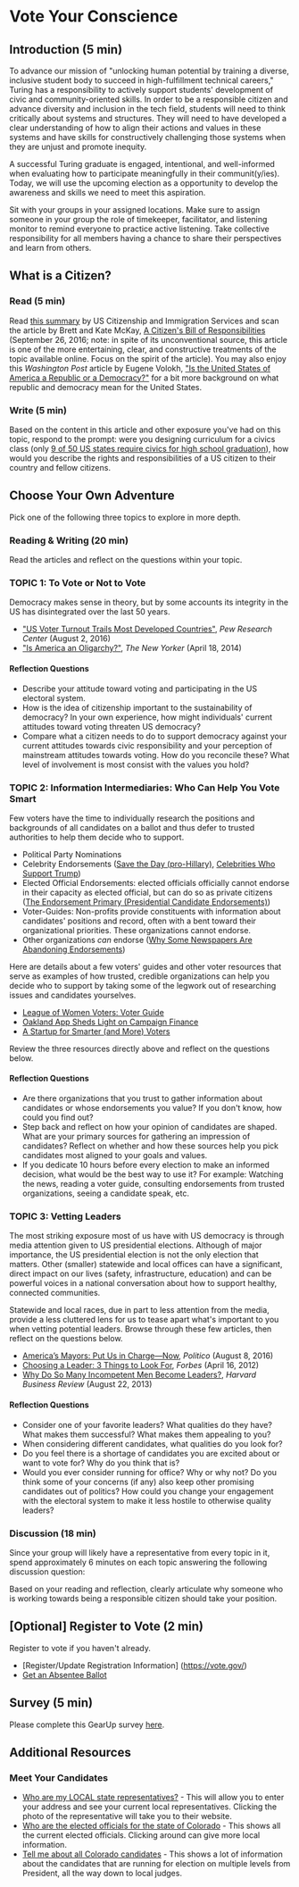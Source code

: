 # Vote Your Conscience

## Introduction (5 min)
To advance our mission of "unlocking human potential by training a diverse, inclusive student body to succeed in high-fulfillment technical careers," Turing has a responsibility to actively support students' development of civic and community-oriented skills. In order to be a responsible citizen and advance diversity and inclusion in the tech field, students will need to think critically about systems and structures. They will need to have developed a clear understanding of how to align their actions and values in these systems and have skills for constructively challenging those systems when they are unjust and promote inequity.

A successful Turing graduate is engaged, intentional, and well-informed when evaluating how to participate meaningfully in their communit(y/ies). Today, we will use the upcoming election as a opportunity to develop the awareness and skills we need to meet this aspiration.

Sit with your groups in your assigned locations. Make sure to assign someone in your group the role of timekeeper, facilitator, and listening monitor to remind everyone to practice active listening. Take collective responsibility for all members having a chance to share their perspectives and learn from others.

## What is a Citizen?
### Read (5 min)
Read [this summary](https://www.uscis.gov/citizenship/learners/citizenship-rights-and-responsibilities) by US Citizenship and Immigration Services and scan the article by Brett and Kate McKay, [A Citizen's Bill of Responsibilities](http://www.artofmanliness.com/2016/09/26/citizens-bill-responsibilities/) (September 26, 2016; note: in spite of its unconventional source, this article is one of the more entertaining, clear, and constructive treatments of the topic available online. Focus on the spirit of the article). You may also enjoy this _Washington Post_ article by Eugene Volokh, ["Is the United States of America a Republic or a Democracy?"](https://www.washingtonpost.com/news/volokh-conspiracy/wp/2015/05/13/is-the-united-states-of-america-a-republic-or-a-democracy/?utm_term=.3df98233fecf) for a bit more background on what republic and democracy mean for the United States. 

### Write (5 min)
Based on the content in this article and other exposure you've had on this topic, respond to the prompt: were you designing curriculum for a civics class (only [9 of 50 US states require civics for high school graduation](http://www.huffingtonpost.com/2012/10/12/circle-study-finds-most-s_n_1959522.html)), how would you describe the rights and responsibilities of a US citizen to their country and fellow citizens.

## Choose Your Own Adventure
Pick one of the following three topics to explore in more depth.

### Reading & Writing (20 min)
Read the articles and reflect on the questions within your topic.

### TOPIC 1: To Vote or Not to Vote
Democracy makes sense in theory, but by some accounts its integrity in the US has disintegrated over the last 50 years.
* ["US Voter Turnout Trails Most Developed Countries"](http://www.pewresearch.org/fact-tank/2016/08/02/u-s-voter-turnout-trails-most-developed-countries/), _Pew Research Center_ (August 2, 2016)
* ["Is America an Oligarchy?"](http://www.newyorker.com/news/john-cassidy/is-america-an-oligarchy), _The New Yorker_ (April 18, 2014)

#### Reflection Questions
* Describe your attitude toward voting and participating in the US electoral system.
* How is the idea of citizenship important to the sustainability of democracy? In your own experience, how might individuals' current attitudes toward voting threaten US democracy?
* Compare what a citizen needs to do to support democracy against your current attitudes towards civic responsibility and your perception of mainstream attitudes towards voting. How do you reconcile these? What level of involvement is most consist with the values you hold?

### TOPIC 2: Information Intermediaries: Who Can Help You Vote Smart
Few voters have the time to individually research the positions and backgrounds of all candidates on a ballot and thus defer to trusted authorities to help them decide who to support. 
  * Political Party Nominations
  * Celebrity Endorsements ([Save the Day (pro-Hillary)](https://www.youtube.com/watch?v=nRp1CK_X_Yw ), [Celebrities Who Support Trump](http://www.cbsnews.com/pictures/celebrities-who-support-donald-trump/))
  * Elected Official Endorsements: elected officials officially cannot endorse in their capacity as elected official, but can do so as private citizens ([The Endorsement Primary (Presidential Candidate Endorsements)](http://projects.fivethirtyeight.com/2016-endorsement-primary/))
  * Voter-Guides: Non-profits provide constituents with information about candidates' positions and record, often with a bent toward their organizational priorities. These organizations cannot endorse.
  * Other organizations _can_ endorse ([Why Some Newspapers Are Abandoning Endorsements](http://www.cjr.org/united_states_project/why_some_newspapers_are_abandoning_endorsements.php))

Here are details about a few voters' guides and other voter resources that serve as examples of how trusted, credible organizations can help you decide who to support by taking some of the legwork out of researching issues and candidates yourselves. 
  * [League of Women Voters: Voter Guide](http://lwv.org/blog/compare-presidential-candidates-our-voters%E2%80%99-guide)
  * [Oakland App Sheds Light on Campaign Finance](http://www.govtech.com/data/Oakland-App-Sheds-Light-on-Campaign-Finance.html)
  * [A Startup for Smarter (and More) Voters](http://www.forbes.com/sites/lorikozlowski/2012/07/13/a-startup-for-smarter-and-more-voters/)

Review the three resources directly above and reflect on the questions below. 

#### Reflection Questions
* Are there organizations that you trust to gather information about candidates or whose endorsements you value? If you don't know, how could you find out?
* Step back and reflect on how your opinion of candidates are shaped. What are your primary sources for gathering an impression of candidates? Reflect on whether and how these sources help you pick candidates most aligned to your goals and values. 
* If you dedicate 10 hours before every election to make an informed decision, what would be the best way to use it? For example: Watching the news, reading a voter guide, consulting endorsements from trusted organizations, seeing a candidate speak, etc.

### TOPIC 3: Vetting Leaders
The most striking exposure most of us have with US democracy is through media attention given to US presidential elections. Although of major importance, the US presidential election is not the only election that matters. Other (smaller) statewide and local offices can have a significant, direct impact on our lives (safety, infrastructure, education) and can be powerful voices in a national conversation about how to support healthy, connected communities. 

Statewide and local races, due in part to less attention from the media, provide a less cluttered lens for us to tease apart what's important to you when vetting potential leaders. Browse through these few articles, then reflect on the questions below. 
* [America’s Mayors: Put Us in Charge—Now](http://www.politico.com/magazine/story/2016/08/cities-urban-policy-mayors-survey-revitalization-us-214151), _Politico_ (August 8, 2016)
* [Choosing a Leader: 3 Things to Look For](http://www.forbes.com/sites/erikaandersen/2012/04/16/choosing-a-leader-3-things-to-look-for/#23f69567aec0), _Forbes_ (April 16, 2012)
* [Why Do So Many Incompetent Men Become Leaders?](https://hbr.org/2013/08/why-do-so-many-incompetent-men), _Harvard Business Review_ (August 22, 2013)

#### Reflection Questions
* Consider one of your favorite leaders? What qualities do they have? What makes them successful? What makes them appealing to you?
* When considering different candidates, what qualities do you look for? 
* Do you feel there is a shortage of candidates you are excited about or want to vote for? Why do you think that is?
* Would you ever consider running for office? Why or why not? Do you think some of your concerns (if any) also keep other promising candidates out of politics? How could you change your engagement with the electoral system to make it less hostile to otherwise quality leaders?

### Discussion (18 min)
Since your group will likely have a representative from every topic in it, spend approximately 6 minutes on each topic answering the following discussion question:

Based on your reading and reflection, clearly articulate why someone who is working towards being a responsible citizen should take your position.

## [Optional] Register to Vote (2 min)
Register to vote if you haven't already.
* [Register/Update Registration Information] (https://vote.gov/)
* [Get an Absentee Ballot](https://www.vote.org/absentee-voting-rules/)

## Survey (5 min)
Please complete this GearUp survey [here](https://goo.gl/forms/tBBtiiKmt83hJxmU2).

## Additional Resources 

### Meet Your Candidates
* [Who are my LOCAL state representatives?](https://leg.colorado.gov/find-my-legislator) - This will allow you to enter your address and see your current local representatives. Clicking the photo of the representative will take you to their website.
* [Who are the elected officials for the state of Colorado](https://www.denvergov.org/content/denvergov/en/denver-elections-divison/voter-election-information/current-elected-officials.html) - This shows all the current elected officials. Clicking around can give more local information.
* [Tell me about all Colorado candidates](https://ballotpedia.org/Colorado_elections,_2016) - This shows a lot of information about the candidates that are running for election on multiple levels from President, all the way down to local judges.
